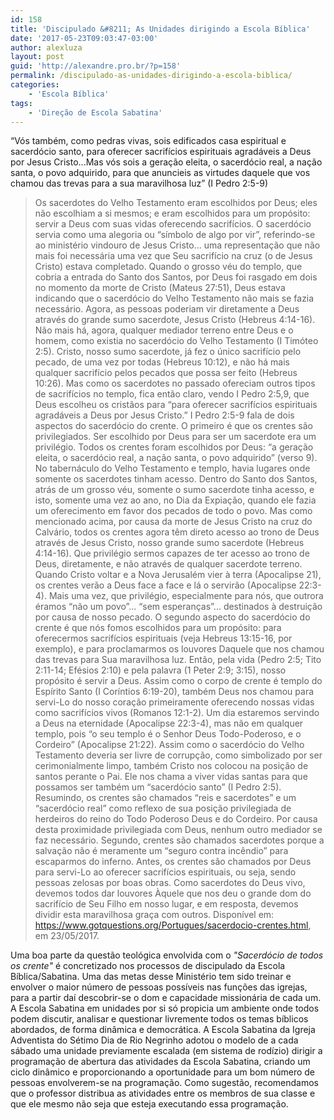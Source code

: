 ```yaml
---
id: 158
title: 'Discipulado &#8211; As Unidades dirigindo a Escola Bíblica'
date: '2017-05-23T09:03:47-03:00'
author: alexluza
layout: post
guid: 'http://alexandre.pro.br/?p=158'
permalink: /discipulado-as-unidades-dirigindo-a-escola-biblica/
categories:
    - 'Escola Bíblica'
tags:
    - 'Direção de Escola Sabatina'
---
```


“Vós também, como pedras vivas, sois edificados casa espiritual e sacerdócio santo, para oferecer sacrifícios espirituais agradáveis a Deus por Jesus Cristo...Mas vós sois a geração eleita, o sacerdócio real, a nação santa, o povo adquirido, para que anuncieis as virtudes daquele que vos chamou das trevas para a sua maravilhosa luz” (I Pedro 2:5-9)

> Os sacerdotes do Velho Testamento eram escolhidos por Deus; eles não escolhiam a si mesmos; e eram escolhidos para um propósito: servir a Deus com suas vidas oferecendo sacrifícios. O sacerdócio servia como uma alegoria ou “símbolo de algo por vir”, referindo-se ao ministério vindouro de Jesus Cristo... uma representação que não mais foi necessária uma vez que Seu sacrifício na cruz (o de Jesus Cristo) estava completado. Quando o grosso véu do templo, que cobria a entrada do Santo dos Santos, por Deus foi rasgado em dois no momento da morte de Cristo (Mateus 27:51), Deus estava indicando que o sacerdócio do Velho Testamento não mais se fazia necessário. Agora, as pessoas poderiam vir diretamente a Deus através do grande sumo sacerdote, Jesus Cristo (Hebreus 4:14-16). Não mais há, agora, qualquer mediador terreno entre Deus e o homem, como existia no sacerdócio do Velho Testamento (I Timóteo 2:5). Cristo, nosso sumo sacerdote, já fez o único sacrifício pelo pecado, de uma vez por todas (Hebreus 10:12), e não há mais qualquer sacrifício pelos pecados que possa ser feito (Hebreus 10:26). Mas como os sacerdotes no passado ofereciam outros tipos de sacrifícios no templo, fica então claro, vendo I Pedro 2:5,9, que Deus escolheu os cristãos para “para oferecer sacrifícios espirituais agradáveis a Deus por Jesus Cristo.” I Pedro 2:5-9 fala de dois aspectos do sacerdócio do crente. O primeiro é que os crentes são privilegiados. Ser escolhido por Deus para ser um sacerdote era um privilégio. Todos os crentes foram escolhidos por Deus: “a geração eleita, o sacerdócio real, a nação santa, o povo adquirido” (verso 9). No tabernáculo do Velho Testamento e templo, havia lugares onde somente os sacerdotes tinham acesso. Dentro do Santo dos Santos, atrás de um grosso véu, somente o sumo sacerdote tinha acesso, e isto, somente uma vez ao ano, no Dia da Expiação, quando ele fazia um oferecimento em favor dos pecados de todo o povo. Mas como mencionado acima, por causa da morte de Jesus Cristo na cruz do Calvário, todos os crentes agora têm direto acesso ao trono de Deus através de Jesus Cristo, nosso grande sumo sacerdote (Hebreus 4:14-16). Que privilégio sermos capazes de ter acesso ao trono de Deus, diretamente, e não através de qualquer sacerdote terreno. Quando Cristo voltar e a Nova Jerusalém vier à terra (Apocalipse 21), os crentes verão a Deus face a face e lá o servirão (Apocalipse 22:3-4). Mais uma vez, que privilégio, especialmente para nós, que outrora éramos “não um povo”... “sem esperanças”... destinados à destruição por causa de nosso pecado. O segundo aspecto do sacerdócio do crente é que nós fomos escolhidos para um propósito: para oferecermos sacrifícios espirituais (veja Hebreus 13:15-16, por exemplo), e para proclamarmos os louvores Daquele que nos chamou das trevas para Sua maravilhosa luz. Então, pela vida (Pedro 2:5; Tito 2:11-14; Efésios 2:10) e pela palavra (1 Peter 2:9; 3:15), nosso propósito é servir a Deus. Assim como o corpo de crente é templo do Espírito Santo (I Coríntios 6:19-20), também Deus nos chamou para servi-Lo do nosso coração primeiramente oferecendo nossas vidas como sacrifícios vivos (Romanos 12:1-2). Um dia estaremos servindo a Deus na eternidade (Apocalipse 22:3-4), mas não em qualquer templo, pois “o seu templo é o Senhor Deus Todo-Poderoso, e o Cordeiro” (Apocalipse 21:22). Assim como o sacerdócio do Velho Testamento deveria ser livre de corrupção, como simbolizado por ser cerimonialmente limpo, também Cristo nos colocou na posição de santos perante o Pai. Ele nos chama a viver vidas santas para que possamos ser também um “sacerdócio santo” (I Pedro 2:5). Resumindo, os crentes são chamados “reis e sacerdotes” e um “sacerdócio real” como reflexo de sua posição privilegiada de herdeiros do reino do Todo Poderoso Deus e do Cordeiro. Por causa desta proximidade privilegiada com Deus, nenhum outro mediador se faz necessário. Segundo, crentes são chamados sacerdotes porque a salvação não é meramente um “seguro contra incêndio” para escaparmos do inferno. Antes, os crentes são chamados por Deus para servi-Lo ao oferecer sacrifícios espirituais, ou seja, sendo pessoas zelosas por boas obras. Como sacerdotes do Deus vivo, devemos todos dar louvores Àquele que nos deu o grande dom do sacrifício de Seu Filho em nosso lugar, e em resposta, devemos dividir esta maravilhosa graça com outros. Disponível em: https://www.gotquestions.org/Portugues/sacerdocio-crentes.html, em 23/05/2017.

Uma boa parte da questão teológica envolvida com o *"Sacerdócio de todos os crente"* é concretizado nos processos de discipulado da Escola Bíblica/Sabatina. Uma das metas desse Ministério tem sido treinar e envolver o maior número de pessoas possíveis nas funções das igrejas, para a partir daí descobrir-se o dom e capacidade missionária de cada um. A Escola Sabatina em unidades por si só propicia um ambiente onde todos podem discutir, analisar e questionar livremente todos os temas bíblicos abordados, de forma dinâmica e democrática. A Escola Sabatina da Igreja Adventista do Sétimo Dia de Rio Negrinho adotou o modelo de a cada sábado uma unidade previamente escalada (em sistema de rodízio) dirigir a programação de abertura das atividades da Escola Sabatina, criando um ciclo dinâmico e proporcionando a oportunidade para um bom número de pessoas envolverem-se na programação. Como sugestão, recomendamos que o professor distribua as atividades entre os membros de sua classe e que ele mesmo não seja que esteja executando essa programação.